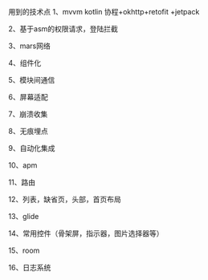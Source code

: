 用到的技术点
1、mvvm kotlin 协程+okhttp+retofit +jetpack

2、基于asm的权限请求，登陆拦截

3、mars网络

4、组件化

5、模块间通信

6、屏幕适配

7、崩溃收集

8、无痕埋点

9、自动化集成

10、apm

11、路由

12、列表，缺省页，头部，首页布局

13、glide

14、常用控件（骨架屏，指示器，图片选择器等）

15、room

16、日志系统